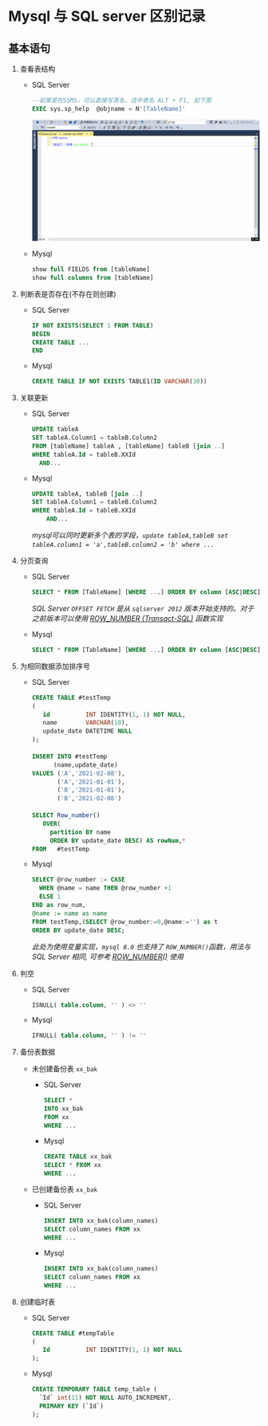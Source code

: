 # Mysql 与 SQL server 区别记录

## 基本语句

1. 查看表结构

    - SQL Server

      ```sql
      --如果是在SSMS，可以直接写表名，选中表名 ALT + F1, 如下图
      EXEC sys.sp_help  @objname = N'[TableName]'
      ```

      ![ssms_show_table_Definition](images/ssms_show_table_Definition.gif)

    - Mysql

      ```sql
      show full FIELDS from [tableName]
      show full columns from [tableName]
      ```

2. 判断表是否存在(不存在则创建)

    - SQL Server

      ```sql
      IF NOT EXISTS(SELECT 1 FROM TABLE)
      BEGIN
      CREATE TABLE ...
      END
      ```

    - Mysql

      ```sql
      CREATE TABLE IF NOT EXISTS TABLE1(ID VARCHAR(30))
      ```

3. 关联更新

    - SQL Server

      ```sql
      UPDATE tableA
      SET tableA.Column1 = tableB.Column2
      FROM [tableName] tableA , [tableName] tableB [join ..]
      WHERE tableA.Id = tableB.XXId
        AND...
      ```

    - Mysql

      ```sql
      UPDATE tableA, tableB [join ..]
      SET tableA.Column1 = tableB.Column2
      WHERE tableA.Id = tableB.XXId
          AND...
      ```

      *mysql可以同时更新多个表的字段，`update tableA,tableB set tableA.column1 = 'a',tableB.column2 = 'b' where ...`*

4. 分页查询

    - SQL Server

        ```sql
        SELECT * FROM [TableName] [WHERE ...] ORDER BY column [ASC|DESC] OFFSET {(page - 1) * rows} ROWS FETCH NEXT {rows} ROWS ONLY
        ```

        *SQL Server `OFFSET FETCH` 是从 `sqlserver 2012` 版本开始支持的。对于之前版本可以使用 [ROW_NUMBER (Transact-SQL)](https://docs.microsoft.com/zh-cn/sql/t-sql/functions/row-number-transact-sql?view=sql-server-ver15) 函数实现*

    - Mysql

        ```sql
        SELECT * FROM [TableName] [WHERE ...] ORDER BY column [ASC|DESC] LIMIT {(page - 1) * rows} , {rows}
        ```

5. 为相同数据添加排序号

    - SQL Server

      ```sql
      CREATE TABLE #testTemp
      (
         id          INT IDENTITY(1, 1) NOT NULL,
         name        VARCHAR(10),
         update_date DATETIME NULL
      );

      INSERT INTO #testTemp
            (name,update_date)
      VALUES ('A','2021-02-08'),
             ('A','2021-01-01'),
             ('B','2021-01-01'),
             ('B','2021-02-08')

      SELECT Row_number()
         OVER(
           partition BY name
           ORDER BY update_date DESC) AS rowNum,*
      FROM   #testTemp 
      ```

    - Mysql

      ```sql
      SELECT @row_number := CASE
        WHEN @name = name THEN @row_number +1
        ELSE 1
      END as row_num,
      @name := name as name
      FROM testTemp,(SELECT @row_number:=0,@name:='') as t
      ORDER BY update_date DESC; 
      ```

      *此处为使用变量实现，`mysql 8.0` 也支持了 `ROW_NUMBER()`函数，用法与SQL Server 相同, 可参考 [ROW_NUMBER()](https://dev.mysql.com/doc/refman/8.0/en/window-function-descriptions.html#function_row-number) 使用*

6. 判空

    - SQL Server

      ```sql
      ISNULL( table.column, '' ) <> '' 
      ```

    - Mysql

      ```sql
      IFNULL( table.column, '' ) != '' 
      ```

7. 备份表数据

    - 未创建备份表 `xx_bak`
        - SQL Server

          ```sql
          SELECT * 
          INTO xx_bak
          FROM xx
          WHERE ...
          ```

        - Mysql

          ```sql
          CREATE TABLE xx_bak
          SELECT * FROM xx 
          WHERE ...
          ```

    - 已创建备份表 `xx_bak`
        - SQL Server

          ```sql
          INSERT INTO xx_bak(column_names)
          SELECT column_names FROM xx
          WHERE ...
          ```

        - Mysql

          ```sql
          INSERT INTO xx_bak(column_names)
          SELECT column_names FROM xx
          WHERE ...
          ```

8. 创建临时表

    - SQL Server

      ```sql
      CREATE TABLE #tempTable
      (
         Id          INT IDENTITY(1, 1) NOT NULL
      );
      ```

    - Mysql

      ```sql
      CREATE TEMPORARY TABLE temp_table (
        `Id` int(11) NOT NULL AUTO_INCREMENT,
        PRIMARY KEY (`Id`)
      );
      ```
